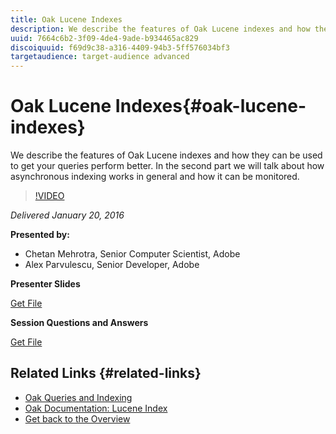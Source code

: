 ```yaml
---
title: Oak Lucene Indexes
description: We describe the features of Oak Lucene indexes and how they can be used to get your queries perform better. In the second part we will talk about how asynchronous indexing works in general and how it can be monitored.
uuid: 7664c6b2-3f09-4de4-9ade-b934465ac829
discoiquuid: f69d9c38-a316-4409-94b3-5ff576034bf3
targetaudience: target-audience advanced
---
```


# Oak Lucene Indexes{#oak-lucene-indexes}

We describe the features of Oak Lucene indexes and how they can be used to get your queries perform better. In the second part we will talk about how asynchronous indexing works in general and how it can be monitored.

>[!VIDEO](https://video.tv.adobe.com/v/19303/?quality=9)

*Delivered January 20, 2016*

**Presented by:**

* Chetan Mehrotra, Senior Computer Scientist, Adobe
* Alex Parvulescu, Senior Developer, Adobe

**Presenter Slides**

[Get File](assets/aem-gems-012016-oak-lucene-indexes-async-local.pdf)

**Session Questions and Answers**

[Get File](assets/q-a-1-20-16-gem-session-oak-lucene-indexes.pdf)

## Related Links {#related-links}

* [Oak Queries and Indexing](https://docs.adobe.com/docs/en/aem/6-1/deploy/platform/queries-and-indexing.html)
* [Oak Documentation: Lucene Index](https://jackrabbit.apache.org/oak/docs/query/lucene.html)
* [Get back to the Overview](https://helpx.adobe.com/experience-manager/kt/eseminars/gems/aem-index.html)

